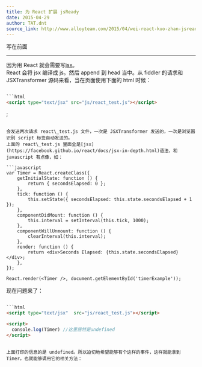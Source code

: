 ```yaml
---
title: 为 React 扩展 jsReady
date: 2015-04-29
author: TAT.dnt
source_link: http://www.alloyteam.com/2015/04/wei-react-kuo-zhan-jsready/
---
```


<!-- {% raw %} - for jekyll -->

写在前面  

* * *

因为用 React 就会需要写[jsx](https://facebook.github.io/react/docs/jsx-in-depth.html)。  
React 会将 jsx 编译成 js。然后 append 到 head 当中。从 fiddler 的请求和 JSXTransformer 源码来看，当在页面使用下面的 html 时候：

````html

```html
<script type="text/jsx" src="js/react_test.js"></script>
````

;

````

会发送两次请求 react\_test.js 文件，一次是 JSXTransformer 发送的，一次是浏览器识别 script 标签自动发送的。  
上面的 react\_test.js 里面全是[jsx](https://facebook.github.io/react/docs/jsx-in-depth.html)语法，和 javascript 有点像，如：

```javascript
var Timer = React.createClass({
    getInitialState: function () {
        return { secondsElapsed: 0 };
    },
    tick: function () {
        this.setState({ secondsElapsed: this.state.secondsElapsed + 1 });
    },
    componentDidMount: function () {
        this.interval = setInterval(this.tick, 1000);
    },
    componentWillUnmount: function () {
        clearInterval(this.interval);
    },
    render: function () {
        return <div>Seconds Elapsed: {this.state.secondsElapsed}</div>;
    },
});
````

    React.render(<Timer />, document.getElementById('timerExample'));

现在问题来了：

````html

```html
<script type="text/jsx"  src="js/react_test.js"></script>
````

```html
<script>
  console.log(Timer) //这里居然是undefined
</script>
```

```

上面打印的信息的是 undefined。所以迫切地希望能够有个这样的事件，这样就能拿到 Timer，也就能够调用它的相关方法：
```


<!-- {% endraw %} - for jekyll -->